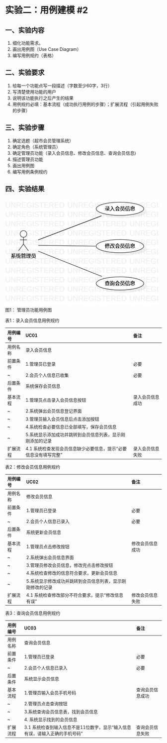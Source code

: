 # 实验二：用例建模 #2

## 一、实验内容

1. 细化功能需求。
2. 画出用例图（Use Case Diagram）
3. 编写用例规约（表格）

## 二、实验要求
1. 给每一个功能点写一段描述（字数至少60字，3行）
2. 写清楚使用功能的用户
3. 说明该功能执行之后产生的结果
4. 用例规约必填：基本流程（成功执行用例的步骤）；扩展流程（引起用例失败的步骤）

## 三、实验步骤

1. 确定选题（超市会员管理系统）
2. 确定角色（系统管理员）
3. 确定管理员功能（录入会员信息、修改会员信息、查询会员信息)
4. 描述管理员功能
5. 画出用例图
6. 编写用例条例规约

## 四、实验结果

![用例图1](./Lab2_UseCaseDiagram1.jpg)  
图1： 管理员功能用例图

表1：录入会员信息用例规约

用例编号 | UC01 | 备注 |
:- | :- | :- | 
用例名称 | 录入会员信息 | 
前置条件 | 1.管理员已登录 | 必要|
~ | 2.会员个人信息已收集 | 必要|
后置条件 | 系统保存会员信息 |  |
基本流程 | 1.管理员点击录入会员信息按钮 |录入会员信息成功|
~ | 2.系统弹出会员信息登记界面 |
~ | 3.管理员输入会员信息后点击添加按钮 |
~ | 4.系统检查必要信息已全部填写，保存会员信息 |
~ | 5.系统显示添加成功并跳转到会员信息列表，显示刚刚添加的记录 |
扩展流程 | 4.1 系统检查发现会员信息缺少必要信息，提示“必要信息没有填写完整” | 录入会员信息失败 |



表2：修改会员信息用例规约

用例编号 | UC02 | 备注 |
:- | :- | :- | 
用例名称 | 修改会员信息 | 
前置条件 | 1.管理员已登录 | 必要|
~ | 2.会员个人信息已录入  | 必要|
后置条件 | 系统更新会员信息 |  |
基本流程 | 1.管理员点击修改按钮 |修改会员信息成功|
~ | 2.系统弹出会员信息界面 |
~ | 3.管理员修改会员信息，修改完点击修改按钮 |
~ | 4.系统检查修改的信息符合要求，更新会员信息 |
~ | 5.系统显示修改成功并跳转到会员信息列表，显示刚刚修改的记录 |
扩展流程 | 4.1 系统检查修改部分不符合要求，提示“修改信息有误” | 修改会员信息失败 |



表3：查询会员信息用例规约

用例编号 | UC03 | 备注 |
:- | :- | :- | 
用例名称 | 查询会员信息 | 
前置条件 | 1.管理员已登录 | 必要|
~ | 2.会员个人信息已录入   | 必要|
后置条件 | 系统显示会员信息 | |
基本流程 | 1.管理员输入会员手机号码 |查询会员信息成功|
~ | 2.管理员点击查询按钮 |
~ | 3.系统查询会员信息表，找到会员信息 |
~ | 4. 系统显示找到的会员信息 |
扩展流程 | 3.1 系统检查到输入信息不是11位数字，显示“输入信息有误，请输入正确的手机号码” | 查询会员信息失败 |


